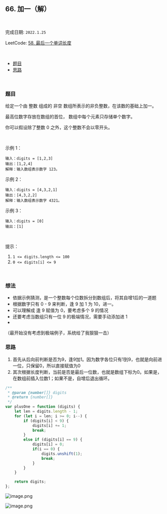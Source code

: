 ## 66. 加一（解）

<br/>

完成日期: `2022.1.25` 

LeetCode: [ 58. 最后一个单词长度](https://leetcode-cn.com/problems/plus-one/)

<br/>


* [题目](#题目)
* [思路](#思路)

<br/>

### 题目

给定一个由 整数 组成的 非空 数组所表示的非负整数，在该数的基础上加一。

最高位数字存放在数组的首位， 数组中每个元素只存储单个数字。

你可以假设除了整数 0 之外，这个整数不会以零开头。

<br/>

示例 1：
```
输入：digits = [1,2,3]
输出：[1,2,4]
解释：输入数组表示数字 123。
```

示例 2：
```
输入：digits = [4,3,2,1]
输出：[4,3,2,2]
解释：输入数组表示数字 4321。
```

示例 3：
```
输入：digits = [0]
输出：[1]
```

<br/>

提示：

1. `1 <= digits.length <= 100`
2. `0 <= digits[i] <= 9`

<br/>


### 想法
* 依据示例猜测，是一个整数每个位数拆分到数组后，将其自增1后的一道题
* 根据数字只有 0 - 9 来判断，逢 9 加 1 为 10，进一。
* 可以理解成 逢 9 赋值为 0，要考虑多个 9 的情况
* 还要考虑当数组只有一位 9 的极端情况，需要手动添加进 1
* 
（最开始没有考虑到极端例子，系统给了我狠狠一击）

### 思路
1. 首先从后向前判断是否为9，逢9加1。因为数字各位只有1到9，也就是向前进一位，只保留0，所以直接赋值为0
2. 其次根据长度判断，当前是否是最后一位数，也就是数组下标为0。如果是，在数组前插入位数1；如果不是，自增后退出循环。



```js
/**
 * @param {number[]} digits
 * @return {number[]}
 */
var plusOne = function (digits) {
    let len = digits.length - 1;
    for (let i = len; i >= 0; i--) {
        if (digits[i] < 9) {
            digits[i] += 1;
            break;
        }
        else if (digits[i] == 9) {
            digits[i] = 0;
            if(i == 0) {
                digits.unshift(1);
                break;
            }
        }
    }

    return digits;
};
```
![image.png](https://pic.leetcode-cn.com/1643109401-YdueNY-image.png)




![image.png](https://pic.leetcode-cn.com/1643109401-YdueNY-image.png)

